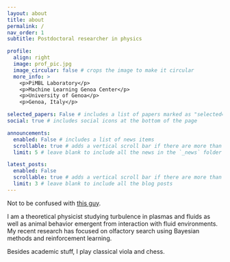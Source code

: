 ```yaml
---
layout: about
title: about
permalink: /
nav_order: 1
subtitle: Postdoctoral researcher in physics

profile:
  align: right
  image: prof_pic.jpg
  image_circular: false # crops the image to make it circular
  more_info: >
    <p>PiMBL Laboratory</p>
    <p>Machine Learning Genoa Center</p>
    <p>University of Genoa</p>
    <p>Genoa, Italy</p>

selected_papers: False # includes a list of papers marked as "selected={true}"
social: true # includes social icons at the bottom of the page

announcements:
  enabled: False # includes a list of news items
  scrollable: true # adds a vertical scroll bar if there are more than 3 news items
  limit: 5 # leave blank to include all the news in the `_news` folder

latest_posts:
  enabled: False
  scrollable: true # adds a vertical scroll bar if there are more than 3 new posts items
  limit: 3 # leave blank to include all the blog posts
---
```


Not to be confused with [this guy](https://www.inforum.com/news/fargo/have-you-seen-this-man-fargo-police-say-he-is-armed-and-dangerous).

I am a theoretical physicist studying turbulence in plasmas and fluids as well as animal behavior emergent from interaction with fluid environments. My recent research has focused on olfactory search using Bayesian methods and reinforcement learning.

Besides academic stuff, I play classical viola and chess.
